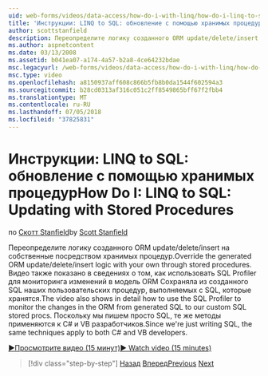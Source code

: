 ```yaml
---
uid: web-forms/videos/data-access/how-do-i-with-linq/how-do-i-linq-to-sql-updating-with-stored-procedures
title: 'Инструкции: LINQ to SQL: обновление с помощью хранимых процедур | Документация Майкрософт'
author: scottstanfield
description: Переопределите логику созданного ORM update/delete/insert на собственные посредством хранимых процедур. Видео также показано в сведениях о том, как использовать SQL Profiler для...
ms.author: aspnetcontent
ms.date: 03/13/2008
ms.assetid: b041ea07-a174-4a57-b2a8-4ce64232bdae
msc.legacyurl: /web-forms/videos/data-access/how-do-i-with-linq/how-do-i-linq-to-sql-updating-with-stored-procedures
msc.type: video
ms.openlocfilehash: a8150937aff608c866b5fb8b0da1544f602594a3
ms.sourcegitcommit: b28cd0313af316c051c2ff8549865bff67f2fbb4
ms.translationtype: MT
ms.contentlocale: ru-RU
ms.lasthandoff: 07/05/2018
ms.locfileid: "37825831"
---
```

<a name="how-do-i-linq-to-sql-updating-with-stored-procedures"></a><span data-ttu-id="6fa4b-104">Инструкции: LINQ to SQL: обновление с помощью хранимых процедур</span><span class="sxs-lookup"><span data-stu-id="6fa4b-104">How Do I: LINQ to SQL: Updating with Stored Procedures</span></span>
====================
<span data-ttu-id="6fa4b-105">по [Скотт Stanfield](https://github.com/scottstanfield)</span><span class="sxs-lookup"><span data-stu-id="6fa4b-105">by [Scott Stanfield](https://github.com/scottstanfield)</span></span>

<span data-ttu-id="6fa4b-106">Переопределите логику созданного ORM update/delete/insert на собственные посредством хранимых процедур.</span><span class="sxs-lookup"><span data-stu-id="6fa4b-106">Override the generated ORM update/delete/insert logic with your own through stored procedures.</span></span> <span data-ttu-id="6fa4b-107">Видео также показано в сведениях о том, как использовать SQL Profiler для мониторинга изменений в модель ORM Сохраняла из созданного SQL наших пользовательских процедур, выполняемых с SQL, которые хранятся.</span><span class="sxs-lookup"><span data-stu-id="6fa4b-107">The video also shows in detail how to use the SQL Profiler to monitor the changes in the ORM from generated SQL to our custom SQL stored procs.</span></span> <span data-ttu-id="6fa4b-108">Поскольку мы пишем просто SQL, те же методы применяются к C# и VB разработчиков.</span><span class="sxs-lookup"><span data-stu-id="6fa4b-108">Since we're just writing SQL, the same techniques apply to both C# and VB developers.</span></span>

[<span data-ttu-id="6fa4b-109">&#9654;Просмотрите видео (15 минут)</span><span class="sxs-lookup"><span data-stu-id="6fa4b-109">&#9654; Watch video (15 minutes)</span></span>](https://channel9.msdn.com/Blogs/ASP-NET-Site-Videos/how-do-i-linq-to-sql-updating-with-stored-procedures)

> [!div class="step-by-step"]
> <span data-ttu-id="6fa4b-110">[Назад](how-do-i-linq-to-sql-using-stored-procedures.md)
> [Вперед](how-do-i-linq-to-sql-executing-arbitrary-sql.md)</span><span class="sxs-lookup"><span data-stu-id="6fa4b-110">[Previous](how-do-i-linq-to-sql-using-stored-procedures.md)
[Next](how-do-i-linq-to-sql-executing-arbitrary-sql.md)</span></span>

